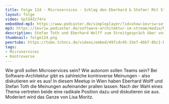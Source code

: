 ```yaml
---
title: Folge 124 - Microservices - Schlag den Eberhard & Stefan! Mit Stefan Toth
layout: folge
video: GplG9Zz74ro
embedded-mp3: https://www.podcaster.de/simpleplayer/?id=show~1evriw~software-architektur-im-stream~pod-425e832ddd0d5135bbe8efeaee&v=1656082146
mp3: https://1evriw.podcaster.de/software-architektur-im-stream/media/Microservices_Schlag_den_Stefan_und_Eberhard.mp3
description: Stefan Toth und Eberhard Wolff zum Streitgespräch über verschieden Architektur-Aspekte von Microservices
thumbnail: folge124.png
peertube: https://tube.tchncs.de/videos/embed/49fcdc45-33e7-4bb7-8bc1-b94a2a88bf4e
tags:
- Microservices
- Kontroverse
---
```


Wie groß sollen Microservices sein? Wie autonom sollen Teams sein? Bei
Software-Architektur gibt es zahlreiche kontroverse Meinungen - also
diskutieren wir es aus! In diesem Meetup in Wien haben Eberhard Wolff
und Stefan Toth die Meinungen aufeinander prallen lassen: Nach der
Wahl eines Thema vertreten beide eine radikale Position dazu und
diskutieren sie aus. Moderiert wird das Ganze von Lisa Moritz.
